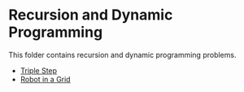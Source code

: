 # Recursion and Dynamic Programming

This folder contains recursion and dynamic programming problems.

* [Triple Step](Triple)  
* [Robot in a Grid](Robot)  
